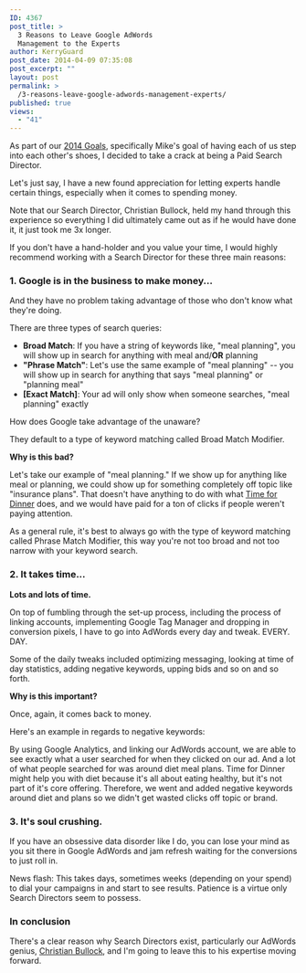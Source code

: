 ```yaml
---
ID: 4367
post_title: >
  3 Reasons to Leave Google AdWords
  Management to the Experts
author: KerryGuard
post_date: 2014-04-09 07:35:08
post_excerpt: ""
layout: post
permalink: >
  /3-reasons-leave-google-adwords-management-experts/
published: true
views:
  - "41"
---
```

<p>As part of our <a href="/the-most-awesome-and-official-2014-goals-of-mkg-media-group/" target="_blank">2014 Goals</a>, specifically Mike's goal of having each of us step into each other's shoes, I decided to take a crack at being a Paid Search Director.</p>

<p>Let's just say, I have a new found appreciation for letting experts handle certain things, especially when it comes to spending money.</p><!--more-->

<p>Note that our Search Director, Christian Bullock, held my hand through this experience so everything I did ultimately came out as if he would have done it, it just took me 3x longer.</p>

<p>If you don't have a hand-holder and you value your time, I would highly recommend working with a Search Director for these three main reasons:</p>

<h3>1. Google is in the business to make money...</h3>

<p>And they have no problem taking advantage of those who don't know what they're doing.</p>

<p>There are three types of search queries:</p>
<ul>
<li><strong>Broad Match</strong>: If you have a string of keywords like, "meal planning", you will show up in search for anything with meal and/<strong>OR</strong> planning</li>
<li><strong>"Phrase Match"</strong>: Let's use the same example of "meal planning" -- you will show up in search for anything that says "meal planning" or "planning meal"</li>
<li><strong>[Exact Match]</strong>: Your ad will only show when someone searches, "meal planning" exactly</strong></li>
</ul>

<p><stronge>How does Google take advantage of the unaware?</stronge></p>

<p>They default to a type of keyword matching called Broad Match Modifier.</p>

<p><strong>Why is this bad?</strong></p>

<p>Let's take our example of "meal planning." If we show up for anything like meal or planning, we could show up for something completely off topic like "insurance plans". That doesn't have anything to do with what <a href="http://www.timefordinnerplanning.com" target="_blank">Time for Dinner</a> does, and we would have paid for a ton of clicks if people weren't paying attention.</p>

<p>As a general rule, it's best to always go with the type of keyword matching called Phrase Match Modifier, this way you're not too broad and not too narrow with your keyword search.</p>

<h3>2. It takes time...</h3>

<p><strong>Lots and lots of time.</strong></p>

<p>On top of fumbling through the set-up process, including the process of linking accounts, implementing Google Tag Manager and dropping in conversion pixels, I have to go into AdWords every day and tweak. EVERY. DAY.</p> 

<p>Some of the daily tweaks included optimizing messaging, looking at time of day statistics, adding negative keywords, upping bids and so on and so forth.</p>

<p><strong>Why is this important?</strong></p>

<p>Once, again, it comes back to money.</p>

<p>Here's an example in regards to negative keywords:</p>

<p>By using Google Analytics, and linking our AdWords account, we are able to see exactly what a user searched for when they clicked on our ad. And a lot of what people searched for was around diet meal plans. Time for Dinner might help you with diet because it's all about eating healthy, but it's not part of it's core offering. Therefore, we went and added negative keywords around diet and plans so we didn't get wasted clicks off topic or brand.</p>

<h3>3. It's soul crushing.</h3>

<p>If you have an obsessive data disorder like I do, you can lose your mind as you sit there in Google AdWords and jam refresh waiting for the conversions to just roll in.</p>

<p>News flash: This takes days, sometimes weeks (depending on your spend) to dial your campaigns in and start to see results. Patience is a virtue only Search Directors seem to possess.</p>

<h3>In conclusion</h3>
<p>There's a clear reason why Search Directors exist, particularly our AdWords genius, <a href="http://mkgmediagroup.com/#about" target="_blank">Christian Bullock</a>, and I'm going to leave this to his expertise moving forward.</p>